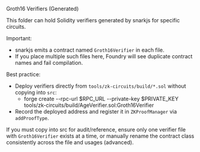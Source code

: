 Groth16 Verifiers (Generated)

This folder can hold Solidity verifiers generated by snarkjs for specific circuits.

Important:
- snarkjs emits a contract named `Groth16Verifier` in each file.
- If you place multiple such files here, Foundry will see duplicate contract names and fail compilation.

Best practice:
- Deploy verifiers directly from `tools/zk-circuits/build/*.sol` without copying into `src`:
  - forge create --rpc-url $RPC_URL --private-key $PRIVATE_KEY tools/zk-circuits/build/AgeVerifier.sol:Groth16Verifier
- Record the deployed address and register it in `ZKProofManager` via `addProofType`.

If you must copy into src for audit/reference, ensure only one verifier file with `Groth16Verifier` exists at a time, or manually rename the contract class consistently across the file and usages (advanced).
